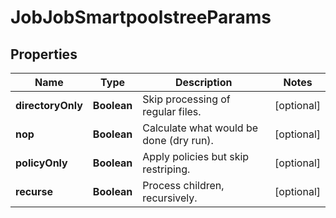 
# JobJobSmartpoolstreeParams

## Properties
Name | Type | Description | Notes
------------ | ------------- | ------------- | -------------
**directoryOnly** | **Boolean** | Skip processing of regular files. |  [optional]
**nop** | **Boolean** | Calculate what would be done (dry run). |  [optional]
**policyOnly** | **Boolean** | Apply policies but skip restriping. |  [optional]
**recurse** | **Boolean** | Process children, recursively. |  [optional]



